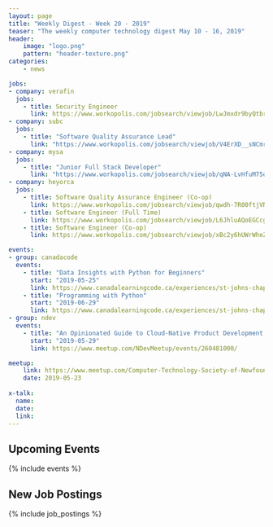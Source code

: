 ```yaml
---
layout: page
title: "Weekly Digest - Week 20 - 2019"
teaser: "The weekly computer technology digest May 10 - 16, 2019"
header:
    image: "logo.png"
    pattern: "header-texture.png"
categories:
    - news

jobs:
- company: verafin
  jobs:
    - title: Security Engineer
      link: https://www.workopolis.com/jobsearch/viewjob/LwJmxdr9byQtbrQjhrHrVpN80_znDpFfoyVDi6Y8QdKi_53vCRom8Q
- company: subc
  jobs:
    - title: "Software Quality Assurance Lead"
      link: "https://www.workopolis.com/jobsearch/viewjob/V4ErXD__sNCmrm1XRGuZQ6qC0hjMD2dg9ES0qKIeY774nOEoJSf8Og"
- company: mysa
  jobs:
    - title: "Junior Full Stack Developer"
      link: "https://www.workopolis.com/jobsearch/viewjob/qNA-LvHfuM75qEG7AzkhDr1JQEJ5ybHAoXDEEtKVe1UU7A5z46fsgw"
- company: heyorca
  jobs:
    - title: Software Quality Assurance Engineer (Co-op)
      link: https://www.workopolis.com/jobsearch/viewjob/qwdh-7R00ftjVN_C8iVFdPdfTgNTtsWqQcSKgCGXRheTOrFDsHIR_Q
    - title: Software Engineer (Full Time)
      link: https://www.workopolis.com/jobsearch/viewjob/L6JhluAQoEGCcgHeifJN9HBdbxTf7O7WpqqBRTh0npHhQnhMA0Li2w
    - title: Software Engineer (Co-op)
      link: https://www.workopolis.com/jobsearch/viewjob/xBc2y6hUWrWheZBIU9ki5V-Wh3LYDh7TdpI-lIvcPSjlFa8WgsZk4g

events:
- group: canadacode
  events:
    - title: "Data Insights with Python for Beginners"
      start: "2019-05-25"
      link: https://www.canadalearningcode.ca/experiences/st-johns-chapter-ladies-learning-code-data-insights-with-python-for-beginners/
    - title: "Programming with Python"
      start: "2019-06-29"
      link: https://www.canadalearningcode.ca/experiences/st-johns-chapter-kids-learning-code-programming-with-python/
- group: ndev
  events:
    - title: "An Opinionated Guide to Cloud-Native Product Development for Startups"
      start: "2019-05-29"
      link: https://www.meetup.com/NDevMeetup/events/260481000/

meetup:
    link: https://www.meetup.com/Computer-Technology-Society-of-Newfoundland-and-Labrador/events/rpdzmpyzhbfc/
    date: 2019-05-23
  
x-talk:
  name:
  date: 
  link: 
---
```


## Upcoming Events
{% include events %}

## New Job Postings
{% include job_postings %}
